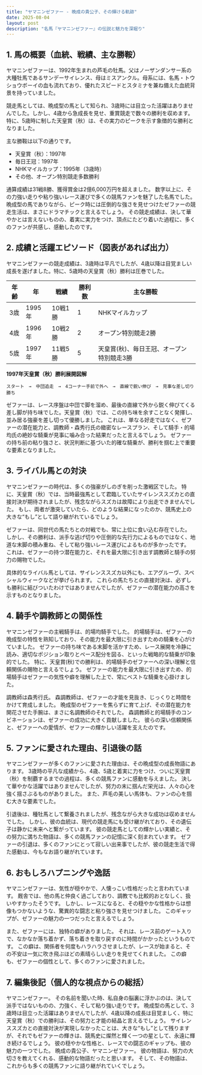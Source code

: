```yaml
---
title: "ヤマニンゼファー - 晩成の貴公子、その輝ける軌跡"
date: 2025-08-04
layout: post
description: "名馬『ヤマニンゼファー』の伝説と魅力を深堀り"
---
```


## 1. 馬の概要（血統、戦績、主な勝鞍）

ヤマニンゼファーは、1992年生まれの芦毛の牡馬。父はノーザンダンサー系の大種牡馬であるサンデーサイレンス、母はミスアンクル。母系には、名馬・トウショウボーイの血も流れており、優れたスピードとスタミナを兼ね備えた血統背景を持っていました。  

競走馬としては、晩成型の馬として知られ、3歳時には目立った活躍はありませんでした。しかし、4歳から急成長を見せ、重賞競走で数々の勝利を収めます。特に、5歳時に制した天皇賞（秋）は、その実力のピークを示す象徴的な勝利となりました。  

主な勝鞍は以下の通りです。

* 天皇賞（秋）：1997年
* 毎日王冠：1997年
* NHKマイルカップ：1995年（3歳時）
* その他、オープン特別競走多数勝利

通算成績は31戦8勝、獲得賞金は2億6,000万円を超えました。  数字以上に、その力強い走りや粘り強いレース運びで多くの競馬ファンを魅了した名馬でした。  晩成型の馬でありながら、ピーク時には圧倒的な強さを見せつけたゼファーの競走生活は、まさにドラマチックと言えるでしょう。  その競走成績は、決して華やかとは言えないものの、着実に実力をつけ、頂点にたどり着いた過程に、多くのファンが共感し、感動したのです。


## 2. 成績と活躍エピソード（図表があれば出力）

ヤマニンゼファーの競走成績は、3歳時は平凡でしたが、4歳以降は目覚ましい成長を遂げました。特に、5歳時の天皇賞（秋）勝利は圧巻でした。

| 年齢 | 年 | 戦績 | 勝利数 | 主な勝鞍 |
|---|---|---|---|---|
| 3歳 | 1995年 | 10戦1勝 | 1 | NHKマイルカップ |
| 4歳 | 1996年 | 10戦2勝 | 2 | オープン特別競走2勝 |
| 5歳 | 1997年 | 11戦5勝 | 5 | 天皇賞(秋)、毎日王冠、オープン特別競走3勝 |


**1997年天皇賞（秋）勝利展開図解**

```
スタート　→　中団追走　→　4コーナー手前で外へ　→　直線で鋭い伸び　→　見事な差し切り勝ち
```

ゼファーは、レース序盤は中団で脚を溜め、最後の直線で外から鋭く伸びてくる差し脚が持ち味でした。天皇賞（秋）では、この持ち味を余すことなく発揮し、並み居る強豪を差し切って優勝しました。  これは、単なる好走ではなく、ゼファーの潜在能力と、調教師・森秀行氏の緻密なレースプラン、そして騎手・的場均氏の絶妙な騎乗が見事に噛み合った結果だったと言えるでしょう。  ゼファーの持ち前の粘り強さと、状況判断に基づいた的確な騎乗が、勝利を掴む上で重要な要素となりました。


## 3. ライバル馬との対決

ヤマニンゼファーの時代は、多くの強豪がしのぎを削った激戦区でした。  特に、天皇賞（秋）では、当時最強馬として君臨していたサイレンススズカとの直接対決が期待されましたが、残念ながらスズカは故障により出走できませんでした。  もし、両者が激突していたら、どのような結果になったのか、競馬史上の大きな“もし”として語り継がれているでしょう。

ゼファーは、同世代の馬たちとの対戦でも、常に上位に食い込む存在でした。  しかし、その勝利は、派手な逃げ切りや圧倒的な先行力によるものではなく、地道な末脚の積み重ね、そして粘り強いレース運びによるものが多かったです。  これは、ゼファーの持つ潜在能力と、それを最大限に引き出す調教師と騎手の努力の賜物でした。

具体的なライバル馬としては、サイレンススズカ以外にも、エアグルーヴ、スペシャルウィークなどが挙げられます。  これらの馬たちとの直接対決は、必ずしも勝利に結びついたわけではありませんでしたが、ゼファーの潜在能力の高さを示すものとなりました。


## 4. 騎手や調教師との関係性

ヤマニンゼファーの主戦騎手は、的場均騎手でした。 的場騎手は、ゼファーの晩成型の特性を熟知しており、その能力を最大限に引き出すための騎乗を心がけていました。  ゼファーの持ち味である末脚を活かすため、レース展開を冷静に読み、適切なポジション取りとペース配分を図る、といった戦略的な騎乗が印象的でした。  特に、天皇賞(秋)での勝利は、的場騎手のゼファーへの深い理解と信頼関係の賜物と言えるでしょう。  ゼファーの能力を最大限に引き出すため、的場騎手はゼファーの気性や癖を理解した上で、常にベストな騎乗を心掛けました。

調教師は森秀行氏。  森調教師は、ゼファーの才能を見抜き、じっくりと時間をかけて育成しました。  晩成型のゼファーを焦らずに育て上げ、その潜在能力を開花させた手腕は、まさに名調教師のそれでした。  森調教師と的場騎手のコンビネーションは、ゼファーの成功に大きく貢献しました。  彼らの深い信頼関係と、ゼファーへの愛情が、ゼファーの輝かしい活躍を支えたのです。


## 5. ファンに愛された理由、引退後の話

ヤマニンゼファーが多くのファンに愛された理由は、その晩成型の成長物語にあります。  3歳時の平凡な成績から、4歳、5歳と着実に力をつけ、ついに天皇賞（秋）を制覇するまでの過程は、多くの競馬ファンに感動を与えました。  決して華やかな活躍ではありませんでしたが、努力の末に掴んだ栄光は、人々の心を強く揺さぶるものがありました。  また、芦毛の美しい馬体も、ファンの心を掴む大きな要素でした。

引退後は、種牡馬として繋養されましたが、残念ながら大きな成功は収めませんでした。  しかし、彼の血統は、現代の競走馬にも受け継がれており、その遺伝子は静かに未来へと繋がっています。  彼の競走馬としての輝かしい実績と、その努力に満ちた物語は、多くの競馬ファンの記憶に深く刻まれています。  ゼファーの引退は、多くのファンにとって寂しい出来事でしたが、彼の競走生活で得た感動は、今もなお語り継がれています。


## 6. おもしろハプニングや逸話

ヤマニンゼファーは、気性が穏やかで、人懐っこい性格だったと言われています。  厩舎では、他の馬と仲良く過ごしており、調教でも比較的おとなしく、扱いやすかったそうです。  しかし、レースになると、その穏やかな性格からは想像もつかないような、驚異的な闘志と粘り強さを見せつけました。  このギャップが、ゼファーの魅力の一つだったと言えるでしょう。

また、ゼファーには、独特の癖がありました。  それは、レース前のゲート入りで、なかなか落ち着かず、落ち着きを取り戻すのに時間がかかったというものです。  この癖は、関係者を何度もハラハラさせましたが、レースが始まると、その不安は一気に吹き飛ぶほどの素晴らしい走りを見せてくれました。  この癖も、ゼファーの個性として、多くのファンに愛されました。


## 7. 編集後記（個人的な視点からの総括）

ヤマニンゼファー。  その名前を聞いた時、私自身の脳裏に浮かぶのは、決して派手ではないものの、力強く、そして粘り強い走りです。  晩成型の馬として、3歳時は目立った活躍はありませんでしたが、4歳以降の成長は目覚ましく、特に天皇賞（秋）での勝利は、その努力と才能の結晶と言えるでしょう。  サイレンススズカとの直接対決が実現しなかったことは、大きな“もし”として残りますが、それでもゼファーの輝きは、競馬史に燦然と輝く一つの星として、永遠に輝き続けるでしょう。  彼の穏やかな性格と、レースでの闘志のギャップも、彼の魅力の一つでした。  晩成の貴公子、ヤマニンゼファー。  彼の物語は、努力の大切さを教えてくれる、感動的な物語だったと思います。  そして、その物語は、これからも多くの競馬ファンに語り継がれていくでしょう。
